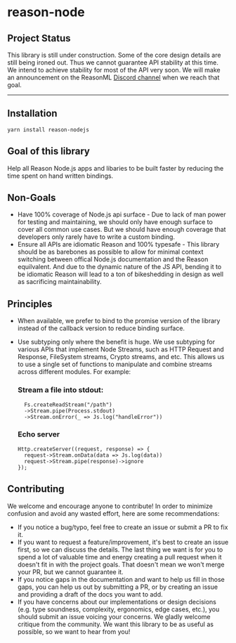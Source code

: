 # reason-node

## Project Status

This library is still under construction. Some of the core design details are still being ironed out. Thus we cannot guarantee API stability at this time. We intend to achieve stability for most of the API very soon. We will make an announcement on the ReasonML [Discord channel](https://discord.gg/7MgaPKW) when we reach that goal.

----

## Installation

```shell
yarn install reason-nodejs
```

## Goal of this library

Help all Reason Node.js apps and libaries to be built faster by reducing the time spent on hand written bindings.

## Non-Goals

- Have 100% coverage of Node.js api surface - Due to lack of man power for testing and maintaining, we should only have enough surface
  to cover all common use cases. But we should have enough coverage that developers only rarely have to write a custom binding. 
- Ensure all APIs are idiomatic Reason and 100% typesafe - This library should be as barebones as possible to allow for minimal context switching between offical Node.js documentation and the Reason equilvalent. And due to the dynamic nature of the JS API, bending it to be idiomatic Reason will lead to a ton of bikeshedding in design as well as sacrificing maintainability.

## Principles

- When available, we prefer to bind to the promise version of the library instead of the callback version to reduce binding surface.
- Use subtyping only where the benefit is huge. We use subtyping for various APIs that implement Node Streams, such as HTTP Request and Response, FileSystem streams, Crypto streams, and etc. This allows us to use a single set of functions to manipulate and combine streams across different modules. For example:

  ### Stream a file into stdout:

  ```reason
    Fs.createReadStream("/path")
    ->Stream.pipe(Process.stdout)
    ->Stream.onError(_ => Js.log("handleError"))
  ```
  ### Echo server

  ```reason
  Http.createServer((request, response) => {
    request->Stream.onData(data => Js.log(data))
    request->Stream.pipe(response)->ignore
  });
  ```

## Contributing

We welcome and encourage anyone to contribute! In order to minimize confusion and avoid any wasted effort, here are some recommendations:

- If you notice a bug/typo, feel free to create an issue or submit a PR to fix it.
- If you want to request a feature/improvement, it's best to create an issue first, so we can discuss the details. The last thing we want is for you to spend a lot of valuable time and energy creating a pull request when it doesn't fit in with the project goals. That doesn't mean we won't merge your PR, but we cannot guarantee it.
- If you notice gaps in the documentation and want to help us fill in those gaps, you can help us out by submitting a PR, or by creating an issue and providing a draft of the docs you want to add.
- If you have concerns about our implementations or design decisions (e.g. type soundness, complexity, ergonomics, edge cases, etc.), you should submit an issue voicing your concerns. We gladly welcome critique from the community. We want this library to be as useful as possible, so we want to hear from you!
